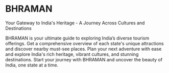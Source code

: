 # BHRAMAN

Your Gateway to India's Heritage - A Journey Across Cultures and Destinations

BHRAMAN is your ultimate guide to exploring India’s diverse tourism offerings. Get a comprehensive overview of each state's unique attractions and discover nearby must-see places. Plan your next adventure with ease and explore India's rich heritage, vibrant cultures, and stunning destinations. Start your journey with BHRAMAN and uncover the beauty of India, one state at a time.
